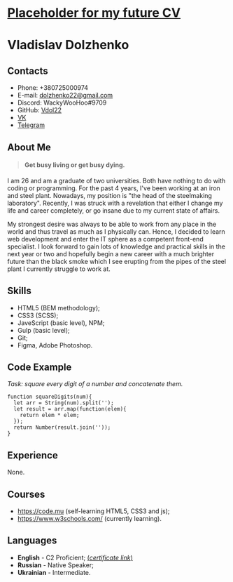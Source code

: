# [Placeholder for my future CV](https://c.tenor.com/bf9zFhbHMoMAAAAd/pepe-pepe-universe.gif)
# Vladislav Dolzhenko
## Contacts
* Phone: +380725000974
* E-mail: dolzhenko22@gmail.com
* Discord: WackyWooHoo#9709
* GitHub: [Vdol22](https://github.com/Vdol22)
* [VK](https://vk.com/v_d22)
* [Telegram](https://t.me/Fen_22)
## About Me
> #### Get busy living or get busy dying.

I am 26 and am a graduate of two universities. Both have nothing to do with coding or programming. For the past 4 years, I've been working at an iron and steel plant. Nowadays, my position is "the head of the steelmaking laboratory". Recently, I was struck with a revelation that either I change my life and career completely, or go insane due to my current state of affairs.

My strongest desire was always to be able to work from any place in the world and thus travel as much as I physically can. Hence, I decided to learn web development and enter the IT sphere as a competent front-end specialist. I look forward to gain lots of knowledge and practical skills in the next year or two and hopefully begin a new career with a much brighter future than the black smoke which I see erupting from the pipes of the steel plant I currently struggle to work at.

## Skills

* HTML5 (BEM methodology);
* CSS3 (SCSS);
* JaveScript (basic level), NPM;
* Gulp (basic level);
* Git;
* Figma, Adobe Photoshop.

## Code Example
*Task: square every digit of a number and concatenate them.*

```
function squareDigits(num){
  let arr = String(num).split('');
  let result = arr.map(function(elem){
    return elem * elem;
  });
  return Number(result.join(''));
}
```

## Experience
None.

## Courses
* https://code.mu (self-learning HTML5, CSS3 and js);
* https://www.w3schools.com/ (currently learning).

## Languages
* **English** - C2 Proficient; [(*certificate link*)](https://www.efset.org/cert/Z8q5iR)
* **Russian** - Native Speaker;
* **Ukrainian** - Intermediate.